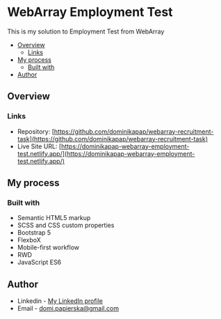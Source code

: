 # WebArray Employment Test
This is my solution to Employment Test from WebArray

- [Overview](#overview)
  - [Links](#links)
- [My process](#my-process)
  - [Built with](#built-with)
- [Author](#author)


## Overview


### Links

- Repository: [https://github.com/dominikapap/webarray-recruitment-task](https://github.com/dominikapap/webarray-recruitment-task)
- Live Site URL: [https://dominikapap-webarray-employment-test.netlify.app/](https://dominikapap-webarray-employment-test.netlify.app/)

## My process

### Built with

- Semantic HTML5 markup
- SCSS and CSS custom properties
- Bootstrap 5
- FlexboX
- Mobile-first workflow
- RWD
- JavaScript ES6




## Author

- Linkedin - [My LinkedIn profile](https://www.linkedin.com/in/dominika-papierska/)
- Email - domi.papierska@gmail.com

